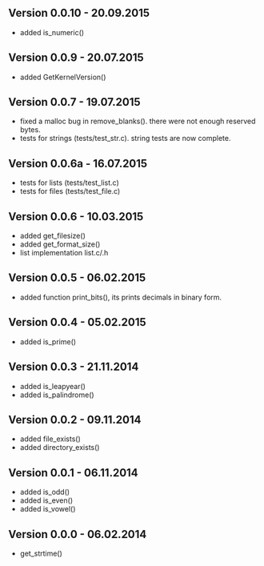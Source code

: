 Version 0.0.10 - 20.09.2015
---------------------------
- added is_numeric()

Version 0.0.9 - 20.07.2015
--------------------------
- added GetKernelVersion()

Version 0.0.7 - 19.07.2015
--------------------------
- fixed a malloc bug in remove_blanks(). there were not enough reserved bytes.
- tests for strings (tests/test_str.c). string tests are now complete.

Version 0.0.6a - 16.07.2015
---------------------------
- tests for lists (tests/test_list.c)
- tests for files (tests/test_file.c)

Version 0.0.6 - 10.03.2015
--------------------------
- added get_filesize()
- added get_format_size()
- list implementation list.c/.h

Version 0.0.5 - 06.02.2015
--------------------------
- added function print_bits(), its prints decimals in binary form.

Version 0.0.4 - 05.02.2015
--------------------------
- added is_prime()

Version 0.0.3 - 21.11.2014
--------------------------
- added is_leapyear()
- added is_palindrome()

Version 0.0.2 - 09.11.2014
--------------------------
- added file_exists()
- added directory_exists()

Version 0.0.1 - 06.11.2014
--------------------------
- added is_odd()
- added is_even()
- added is_vowel()

Version 0.0.0 - 06.02.2014
--------------------------
- get_strtime()
